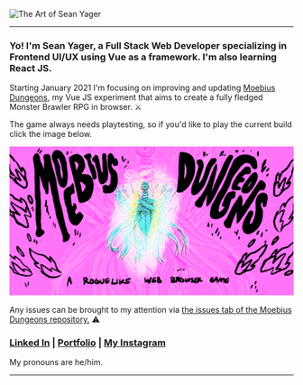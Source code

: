 ![The Art of Sean Yager](index.png) 

---

### Yo! I'm Sean Yager, a Full Stack Web Developer specializing in Frontend UI/UX using Vue as a framework. I'm also learning React JS.

Starting January 2021 I'm focusing on improving and updating [Moebius Dungeons](https://moebiusdungeons.com/), my Vue JS experiment that aims to create a fully fledged Monster Brawler RPG in browser. :crossed_swords:

<!-- ![Moebius Dungeons](moduncard.png) -->

 The game always needs playtesting, so if you'd like to play the current build click the image below.

<a href="https://moebiusdungeons.com">
    <img src="moduncard.png">
</a>

Any issues can be brought to my attention via [the issues tab of the Moebius Dungeons repository.](https://github.com/MisuseofMana/moebiusDungeons) :warning:

### [Linked In](https://www.linkedin.com/in/seanyager/) | [Portfolio](https://www.seanyager.com/) | [My Instagram](https://www.instagram.com/misuseofmana/)  

My pronouns are he/him.

---

<!--
**MisuseofMana/MisuseofMana** is a ✨ _special_ ✨ repository because its `README.md` (this file) appears on your GitHub profile.

Here are some ideas to get you started:

- 🔭 I’m currently working on ...
- 🌱 I’m currently learning ...
- 👯 I’m looking to collaborate on ...
- 🤔 I’m looking for help with ...
- 💬 Ask me about ...
- 📫 How to reach me: ...
- 😄 Pronouns: ...
- ⚡ Fun fact: ...
-->
